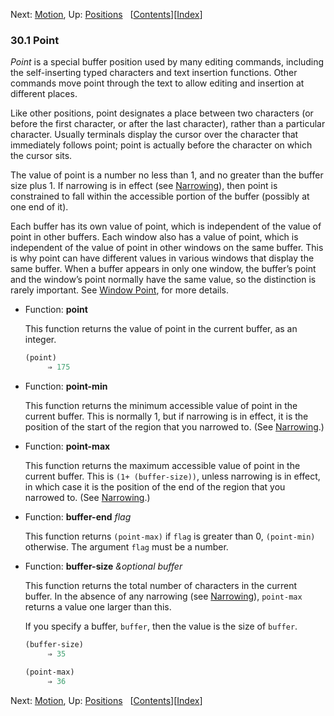 

Next: [Motion](Motion.html), Up: [Positions](Positions.html)   \[[Contents](index.html#SEC_Contents "Table of contents")]\[[Index](Index.html "Index")]

### 30.1 Point

*Point* is a special buffer position used by many editing commands, including the self-inserting typed characters and text insertion functions. Other commands move point through the text to allow editing and insertion at different places.

Like other positions, point designates a place between two characters (or before the first character, or after the last character), rather than a particular character. Usually terminals display the cursor over the character that immediately follows point; point is actually before the character on which the cursor sits.

The value of point is a number no less than 1, and no greater than the buffer size plus 1. If narrowing is in effect (see [Narrowing](Narrowing.html)), then point is constrained to fall within the accessible portion of the buffer (possibly at one end of it).

Each buffer has its own value of point, which is independent of the value of point in other buffers. Each window also has a value of point, which is independent of the value of point in other windows on the same buffer. This is why point can have different values in various windows that display the same buffer. When a buffer appears in only one window, the buffer’s point and the window’s point normally have the same value, so the distinction is rarely important. See [Window Point](Window-Point.html), for more details.

*   Function: **point**

    This function returns the value of point in the current buffer, as an integer.

    ```lisp
    (point)
         ⇒ 175
    ```

<!---->

*   Function: **point-min**

    This function returns the minimum accessible value of point in the current buffer. This is normally 1, but if narrowing is in effect, it is the position of the start of the region that you narrowed to. (See [Narrowing](Narrowing.html).)

<!---->

*   Function: **point-max**

    This function returns the maximum accessible value of point in the current buffer. This is `(1+ (buffer-size))`, unless narrowing is in effect, in which case it is the position of the end of the region that you narrowed to. (See [Narrowing](Narrowing.html).)

<!---->

*   Function: **buffer-end** *flag*

    This function returns `(point-max)` if `flag` is greater than 0, `(point-min)` otherwise. The argument `flag` must be a number.

<!---->

*   Function: **buffer-size** *\&optional buffer*

    This function returns the total number of characters in the current buffer. In the absence of any narrowing (see [Narrowing](Narrowing.html)), `point-max` returns a value one larger than this.

    If you specify a buffer, `buffer`, then the value is the size of `buffer`.

    ```lisp
    (buffer-size)
         ⇒ 35
    ```

    ```lisp
    (point-max)
         ⇒ 36
    ```

Next: [Motion](Motion.html), Up: [Positions](Positions.html)   \[[Contents](index.html#SEC_Contents "Table of contents")]\[[Index](Index.html "Index")]
